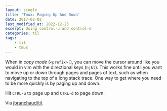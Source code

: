 ```yaml
---
layout: single
title: 'Tmux: Paging Up And Down'
date: 2017-02-02
last_modified_at: 2022-12-23
excerpt: Using control-u and control-d
categories: til
tags:
    - til
    - tmux
---
```


When in _copy mode_ (`<prefix>[`), you can move the cursor around like you
would in vim with the directional keys (`hjkl`). This works fine until you
want to move up or down through pages and pages of text, such as when
navigating to the top of a long stack trace. One way to get where you need
to be more quickly is by paging up and down.

Hit `CTRL-u` to page up and `CTRL-d` to page down.

Via [jbranchaud/til](https://github.com/jbranchaud/til).

